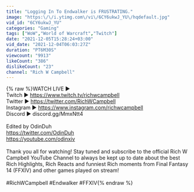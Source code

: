 ```yaml
---
title: "Logging In To Endwalker is FRUSTRATING."
image: "https:\/\/i.ytimg.com\/vi\/6CY6ukwJ_YU\/hqdefault.jpg"
vid_id: "6CY6ukwJ_YU"
categories: "Gaming"
tags: ["WoW","World of Warcraft","Twitch"]
date: "2021-12-05T15:28:24+03:00"
vid_date: "2021-12-04T06:03:27Z"
duration: "PT6M30S"
viewcount: "9913"
likeCount: "386"
dislikeCount: "23"
channel: "Rich W Campbell"
---
```

{% raw %}WATCH LIVE ►<br />Twitch  ► <a rel="nofollow" target="blank" href="https://www.twitch.tv/richwcampbell">https://www.twitch.tv/richwcampbell</a><br />Twitter  ► <a rel="nofollow" target="blank" href="https://twitter.com/RichWCampbell">https://twitter.com/RichWCampbell</a><br />Instagram  ► <a rel="nofollow" target="blank" href="https://www.instagram.com/richwcampbell">https://www.instagram.com/richwcampbell</a><br />Discord  ► discord.gg/MmxNtt4<br /><br />Edited by OdinDuh<br /><a rel="nofollow" target="blank" href="https://twitter.com/OdinDuh">https://twitter.com/OdinDuh</a><br /><a rel="nofollow" target="blank" href="https://youtube.com/odinxiv">https://youtube.com/odinxiv</a><br /><br />Thank you all for watching! Stay tuned and subscribe to the official Rich W Campbell YouTube Channel to always be kept up to date about the best Rich Highlights, Rich Reacts and funniest Rich moments from Final Fantasy 14 (FFXIV) and other games played on stream!<br /><br />#RichWCampbell #Endwalker #FFXIV{% endraw %}
